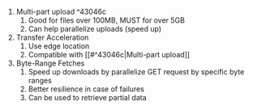 
1. Multi-part upload ^43046c
	1. Good for files over 100MB, MUST for over 5GB
	2. Can help parallelize uploads (speed up)
2. Transfer Acceleration
	1. Use edge location
	2. Compatible with [[#^43046c|Multi-part upload]]
3. Byte-Range Fetches
	1. Speed up downloads by parallelize GET request by specific byte ranges
	2. Better resilience in case of failures
	3. Can be used to retrieve partial data